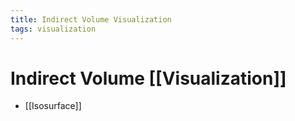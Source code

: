 ```yaml
---
title: Indirect Volume Visualization
tags: visualization
---
```


# Indirect Volume [[Visualization]]
- [[Isosurface]]


































